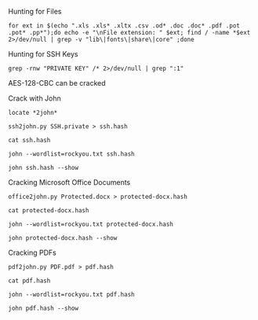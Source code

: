 
Hunting for Files
```shell-session
for ext in $(echo ".xls .xls* .xltx .csv .od* .doc .doc* .pdf .pot .pot* .pp*");do echo -e "\nFile extension: " $ext; find / -name *$ext 2>/dev/null | grep -v "lib\|fonts\|share\|core" ;done
```

Hunting for SSH Keys
```shell-session
grep -rnw "PRIVATE KEY" /* 2>/dev/null | grep ":1"
```


AES-128-CBC can be cracked

Crack with John
```shell-session
locate *2john*
```
```shell-session
ssh2john.py SSH.private > ssh.hash
```
```shell-session
cat ssh.hash
```
```shell-session
john --wordlist=rockyou.txt ssh.hash
```
```shell-session
john ssh.hash --show
```

Cracking Microsoft Office Documents
```shell-session
office2john.py Protected.docx > protected-docx.hash
```
```shell-session
cat protected-docx.hash
```
```shell-session
john --wordlist=rockyou.txt protected-docx.hash
```
```shell-session
john protected-docx.hash --show
```

Cracking PDFs
```shell-session
pdf2john.py PDF.pdf > pdf.hash
```
```shell-session
cat pdf.hash
```
```shell-session
john --wordlist=rockyou.txt pdf.hash
```
```shell-session
john pdf.hash --show
```



